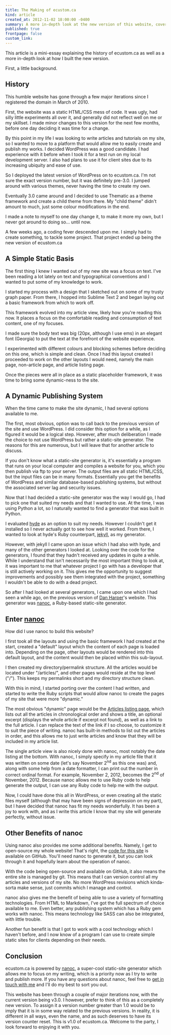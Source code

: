 ```yaml
---
title: The Making of ecustom.ca
kind: article
created_at: 2012-11-02 18:00:00 -0400
summary: A more in-depth look at the new version of this website, covering the publishing engine powering my humble home on the internet.
published: true
frontpage: false
custom_link: 
---
```


This article is a mini-essay explaining the history of ecustom.ca as well as a more in-depth look at how I built the new version.

First, a little background.

## History

This humble website has gone through a few major iterations since I registered the domain in March of 2010.

First, the website was a static HTML/CSS mess of code. It was ugly, had silly little experiments all over it, and generally did not reflect well on me or my skillset. I made minor changes to this version for the next few months, before one day deciding it was time for a change.

By this point in my life I was looking to write articles and tutorials on my site, so I wanted to move to a platform that would allow me to easily create and publish my works.
I decided WordPress was a good candidate. I had experience with it before when I took it for a test run on my local development server. I also had plans to use it for client sites due to its increasing ubiquity and ease of use.

So I deployed the latest version of WordPress on to ecustom.ca. I'm not sure the exact version number, but it was definitely pre-3.0. I jumped around with various themes, never having the time to create my own.

Eventually 3.0 came around and I decided to use Thematic as a theme framework and create a child theme from there. My "child theme" didn't amount to much, just some colour modifications in the end.

I made a note to myself to one day change it, to make it more my own, but I never got around to doing so... until now.

A few weeks ago, a coding fever descended upon me. I simply had to create something, to tackle some project. That project ended up being the new version of ecustom.ca

## A Simple Static Basis

The first thing I knew I wanted out of my new site was a focus on text. I've been reading a lot lately on text and typographical conventions and I wanted to put some of my knowledge to work.

I started my process with a design that I sketched out on some of my trusty graph paper. From there, I hopped into Sublime Text 2 and began laying out a basic framework from which to work off.

This framework evolved into my article view, likely how you're reading this now. It places a focus on the comfortable reading and consumption of text content, one of my focuses.

I made sure the body text was big (20px, although I use ems) in an elegant font (Georgia) to put the text at the forefront of the website experience.

I experimented with different colours and blocking schemes before deciding on this one, which is simple and clean. Once I had this layout created I proceeded to work on the other layouts I would need, namely the main page, non-article page, and article listing page.

Once the pieces were all in place as a static placeholder framework, it was time to bring some dynamic-ness to the site.

## A Dynamic Publishing System

When the time came to make the site dynamic, I had several options available to me.

The first, most obvious, option was to call back to the previous version of the site and use WordPress. I did consider this option for a while, as I figured it would be a logical step. However, after much deliberation I made the choice to not use WordPress but rather a static-site generator. The reasons for this are numerous, but I will leave that for another article to discuss.

If you don't know what a static-site generator is, it's essentially a program that runs on your local computer and compiles a website for you, which you then publish via ftp to your server. The output files are all static HTML/CSS, but the input files can be in many formats. Essentially you get the benefits of WordPress and similar database-based publishing systems, but without the associated server lag and security issues.

Now that I had decided a static-site generator was the way I would go, I had to pick one that suited my needs and that I wanted to use. At the time, I was using Python a lot, so I naturally wanted to find a generator that was built in Python.

I evaluated [hyde](http://hyde.github.com/ "hyde") as an option to suit my needs. However I couldn't get it installed so I never actually got to see how well it worked. From there, I wanted to look at hyde's Ruby counterpart, [jekyll](http://jekyllrb.com/ "jekyll"), as my generator.

However, with jekyll I came upon an issue which I had also with hyde, and many of the other generators I looked at. Looking over the code for the generators, I found that they hadn't received any updates in quite a while. While I understand that isn't necessarily the most important thing to look at, it was important to me that whatever project I go with has a developer that is still actively working on it. This gives me the opportunity to suggest improvements and possibly see them integrated with the project, something I wouldn't be able to do with a dead project.

So after I had looked at several generators, I came upon one which I had seen a while ago, on the previous version of [Dan Harper](http://danharper.me/ "Dan Harper")'s website. This generator was [nanoc](http://nanoc.stoneship.org/ "nanoc"), a Ruby-based static-site generator.

## Enter [nanoc](http://nanoc.stoneship.org/ "nanoc")

How did I use nanoc to build this website?

I first took all the layouts and using the basic framework I had created at the start, created a "default" layout which the content of each page is loaded into. Depending on the page, other layouts would be rendered into this default layout, and the content would then be placed within this sub-layout.

I then created my directory/permalink structure. All the articles would be located under "/articles/", and other pages would reside at the top level ("/"). This keeps my permalinks short and my directory structure clean.

With this in mind, I started porting over the content I had written, and started to write the Ruby scripts that would allow nanoc to create the pages of my site that were more "dynamic."

The most obvious "dynamic" page would be the [Articles listing page](/articles/ "Articles"), which lists out all the articles in chronological order and shows a title, an optional excerpt (displays the whole article if excerpt not found), as well as a link to the full article. I can replace the text of the link if I so choose, to customize it to suit the piece of writing. nanoc has built-in methods to list out the articles in order, and this allows me to just write articles and know that they will be included in my article list.

The single article view is also nicely done with nanoc, most notably the date listing at the bottom. With nanoc, I simply specify in my article file that it was written on some date (let's say November 2<sup>nd</sup> as this one was) and, along with some help from a date formatter, I can print out the number in correct ordinal format. For example, November 2, 2012, becomes the 2<sup>nd</sup> of November, 2012. Because nanoc allows me to use Ruby code to help generate the output, I can use any Ruby code to help me with the output.

Now, I could have done this all in WordPress, or even creating all the static files myself (although that may have been signs of depression on my part), but I have decided that nanoc has fit my needs wonderfully. It has been a joy to work with, and as I write this article I know that my site will generate perfectly, without issue.

## Other Benefits of nanoc

Using nanoc also provides me some additional benefits. Namely, I get to open-source my whole website! That's right, the [code for this site](https://github.com/asdfgh746/ecustom.ca "GitHub - asdfgh746/ecustom.ca") is available on GitHub. You'll need nanoc to generate it, but you can look through it and hopefully learn about the operation of nanoc.

With the code being open-source and available on GitHub, it also means the entire site is managed by git. This means that I can version control all my articles and versions of my site. No more WordPress revisions which kinda-sorta make sense, just commits which I manage and control.

nanoc also gives me the benefit of being able to use a variety of formatting technologies. From HTML to Markdown, I've got the full spectrum of choice available to me. Even better, any publishing system which has a Ruby gem works with nanoc. This means technology like SASS can also be integrated, with little trouble.

Another fun benefit is that I got to work with a cool technology which I haven't before, and I now know of a program I can use to create simple static sites for clients depending on their needs.

## Conclusion

ecustom.ca is powered by [nanoc](http://nanoc.stoneship.org/ "nanoc"), a super-cool static-site generator which allows me to focus on my writing, which is a priority now as I try to write and publish more. If you have any questions about nanoc, feel free to [get in touch with me](/contact/ "Contact Me") and I'll do my best to sort you out.

This website has been through a couple of major iterations now, with the current version being v3.0. I however, prefer to think of this as a completely new version. To assign it a version number greater than 1.0 would be to imply that it is in some way related to the previous versions. In reality, it is different in all ways, even the name, and as such deserves to have its version counter reset. This is v1.0 of ecustom.ca. Welcome to the party, I look forward to enjoying it with you.